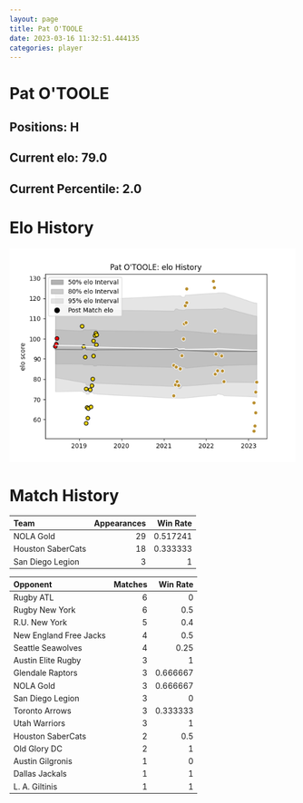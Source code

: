 ```yaml
---  
layout: page  
title: Pat O'TOOLE  
date: 2023-03-16 11:32:51.444135  
categories: player  
---
```

# Pat O'TOOLE

## Positions: H

## Current elo: 79.0

## Current Percentile: 2.0

# Elo History


![elo history](history_PatO'TOOLE.png)
# Match History


| Team              |   Appearances |   Win Rate |
|:------------------|--------------:|-----------:|
| NOLA Gold         |            29 |   0.517241 |
| Houston SaberCats |            18 |   0.333333 |
| San Diego Legion  |             3 |   1        |

| Opponent               |   Matches |   Win Rate |
|:-----------------------|----------:|-----------:|
| Rugby ATL              |         6 |   0        |
| Rugby New York         |         6 |   0.5      |
| R.U. New York          |         5 |   0.4      |
| New England Free Jacks |         4 |   0.5      |
| Seattle Seawolves      |         4 |   0.25     |
| Austin Elite Rugby     |         3 |   1        |
| Glendale Raptors       |         3 |   0.666667 |
| NOLA Gold              |         3 |   0.666667 |
| San Diego Legion       |         3 |   0        |
| Toronto Arrows         |         3 |   0.333333 |
| Utah Warriors          |         3 |   1        |
| Houston SaberCats      |         2 |   0.5      |
| Old Glory DC           |         2 |   1        |
| Austin Gilgronis       |         1 |   0        |
| Dallas Jackals         |         1 |   1        |
| L. A. Giltinis         |         1 |   1        |